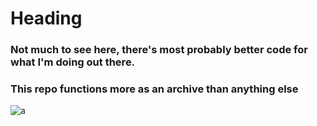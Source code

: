 # Heading

### Not much to see here, there's most probably better code for what I'm doing out there.
### This repo functions more as an archive than anything else

![a](https://i.pinimg.com/236x/8a/80/f9/8a80f9db9b61209f3923aaef98b7dee5.jpg)
